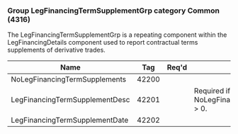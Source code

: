 ### Group LegFinancingTermSupplementGrp category Common (4316)

The LegFinancingTermSupplementGrp is a repeating component within the LegFinancingDetails component used to report contractual terms supplements of derivative trades.

| Name                           | Tag   | Req'd | Documentation                                         |
|--------------------------------|-------|----------|-------------------------------------------------------|
| NoLegFinancingTermSupplements  | 42200 |       |                                                       |
| LegFinancingTermSupplementDesc | 42201 |       | Required if NoLegFinancingTermSupplements(42200) > 0. |
| LegFinancingTermSupplementDate | 42202 |       |                                                       |

